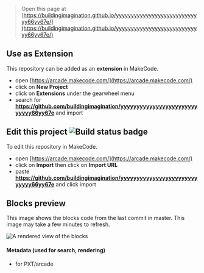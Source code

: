  


> Open this page at [https://buildingimagination.github.io/yyyyyyyyyyyyyyyyyyyyyyyyyyyyy66yy67e/](https://buildingimagination.github.io/yyyyyyyyyyyyyyyyyyyyyyyyyyyyy66yy67e/)

## Use as Extension

This repository can be added as an **extension** in MakeCode.

* open [https://arcade.makecode.com/](https://arcade.makecode.com/)
* click on **New Project**
* click on **Extensions** under the gearwheel menu
* search for **https://github.com/buildingimagination/yyyyyyyyyyyyyyyyyyyyyyyyyyyyy66yy67e** and import

## Edit this project ![Build status badge](https://github.com/buildingimagination/yyyyyyyyyyyyyyyyyyyyyyyyyyyyy66yy67e/workflows/MakeCode/badge.svg)

To edit this repository in MakeCode.

* open [https://arcade.makecode.com/](https://arcade.makecode.com/)
* click on **Import** then click on **Import URL**
* paste **https://github.com/buildingimagination/yyyyyyyyyyyyyyyyyyyyyyyyyyyyy66yy67e** and click import

## Blocks preview

This image shows the blocks code from the last commit in master.
This image may take a few minutes to refresh.

![A rendered view of the blocks](https://github.com/buildingimagination/yyyyyyyyyyyyyyyyyyyyyyyyyyyyy66yy67e/raw/master/.github/makecode/blocks.png)

#### Metadata (used for search, rendering)

* for PXT/arcade
<script src="https://makecode.com/gh-pages-embed.js"></script><script>makeCodeRender("{{ site.makecode.home_url }}", "{{ site.github.owner_name }}/{{ site.github.repository_name }}");</script>
